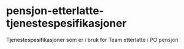 # pensjon-etterlatte-tjenestespesifikasjoner
Tjenestespesifikasjoner som er i bruk for Team etterlatte i PO pensjon 

